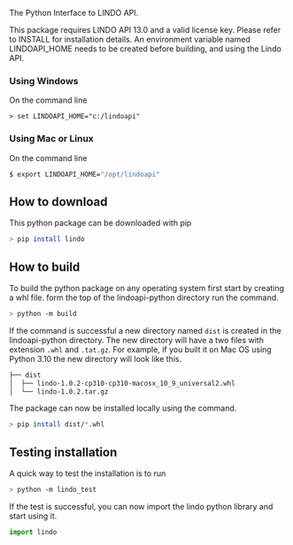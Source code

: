 The Python Interface to LINDO API.

This package requires LINDO API 13.0 and a valid license key. Please refer to INSTALL for installation details.
An environment variable named LINDOAPI_HOME needs to be created before building, and using the Lindo API.
### Using Windows
On the command line
```dos
> set LINDOAPI_HOME="c:/lindoapi"
```
### Using Mac or Linux
On the command line
```sh
$ export LINDOAPI_HOME="/opt/lindoapi"
```

## How to download

This python package can be downloaded with pip

```bash
> pip install lindo
```

## How to build

To build the python package on any operating system first start by creating a whl file. form the top of the lindoapi-python directory run the command.

```bash
> python -m build
```

If the command is successful a new directory named `dist` is created in the lindoapi-python directory. The new directory will have a two files with extension `.whl` and `.tat.gz`. For example, if you built it on Mac OS using Python 3.10 the new directory will look like this.

```bash
├── dist
│  ├── lindo-1.0.2-cp310-cp310-macosx_10_9_universal2.whl
│  └── lindo-1.0.2.tar.gz
```

The package can now be installed locally using the command.
```bash
> pip install dist/*.whl
```

## Testing installation
A quick way to test the installation is to run
```bash
> python -m lindo_test
```

If the test is successful, you can now import the lindo python library and start using it.
```python
import lindo
```
